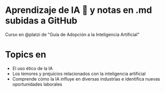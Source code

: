 # Aprendizaje de IA 🚀 y notas en .md subidas a GitHub 
Curso en @platzi de "Guía de Adopción a la Inteligencia Artificial"
<br> 

# Topics en 

- El uso ético de la IA
- Los temores y prejuicios relacionados con la inteligencia artificial
- Comprende cómo la IA influye en diversas industrias e identifica nuevas oportunidades laborales
